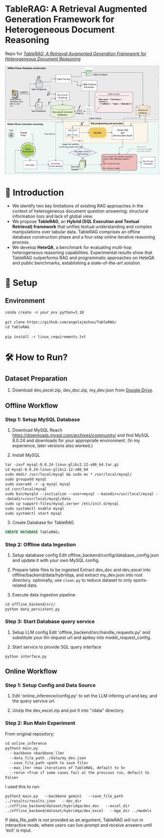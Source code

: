 # TableRAG: A Retrieval Augmented Generation Framework for Heterogeneous Document Reasoning

Repo for _[TableRAG: A Retrieval Augmented Generation Framework for Heterogeneous Document Reasoning](https://github.com/yxh-y/TableRAG/)_  

![Main Architecture](./figures/Main%20structure.png)

# 📌 Introduction

- We identify two key limitations of existing RAG approaches in the context of heterogeneous document question answering: structural information loss and lack of global view. 
- We propose **TableRAG**, an **Hybrid (SQL Execution and Textual Retrieval) framework** that unifies textual understanding and complex manipulations over tabular data. TableRAG comprises an offline database construction phase and a four-step online iterative reasoning process.
- We develop **HeteQA**, a benchmark for evaluating multi-hop heterogeneous reasoning capabilities. Experimental results show that TableRAG outperforms RAG and programmatic approaches on HeteQA and public benchmarks, establishing a state-of-the-art solution.

# 🔎 Setup

## Environment
```
conda create -n your_env python=3.10

git clone https://github.com/angelajmzhou/TableRAG/
cd TableRAG

pip install -r linux_requirements.txt
```

# 🛠 How to Run?

## Dataset Preparation
1. Download dev_excel.zip, dev_doc.zip, my_dev.json from [Google Drive](https://drive.google.com/drive/folders/1Pea6kiUZv0UP8k7Ohv19KorBdBaUrouE?usp=drive_link).

## Offline Workflow

### Step 1: Setup MySQL Database

1. Download MySQL
Reach https://downloads.mysql.com/archives/community/ and find MySQL 8.0.24 and downloads for your appropriate environment.
(In my experience, later versions also worked.)

2. Install MySQL
```
tar -zxvf mysql-8.0.24-linux-glibc2.12-x86_64.tar.gz
cd mysql-8.0.24-linux-glibc2.12-x86_64
sudo mkdir /usr/local/mysql && sudo mv * /usr/local/mysql/
sudo groupadd mysql
sudo useradd -r -g mysql mysql
cd /usr/local/mysql
sudo bin/mysqld --initialize --user=mysql --basedir=/usr/local/mysql --datadir=/usr/local/mysql/data
sudo cp support-files/mysql.server /etc/init.d/mysql
sudo systemctl enable mysql
sudo systemctl start mysql
```
3. Create Database for TableRAG
```sql
CREATE DATABASE TableRAG;
```

### Step 2: Offline data Ingestion

1. Setup database config 
Edit offline_backend/config/database_config.json and update it with your own MySQL config.

2. Prepare table files to be ingested
Extract dev_doc and dev_excel into offline/backend/data/hybridqa, and extract my_dev.json into root directory.
optionally, use `clean.py` to reduce dataset to only sports-related data.

4. Execute data ingestion pipeline
```
cd offline_backend/src/
python data_persistent.py
```

### Step 3: Start Database query service

1. Setup LLM config
Edit 'offline_backend/src/handle_requests.py' and substitute your llm request url and apikey into model_request_config.

2. Start service to provide SQL query interface

```
python interface.py
```

## Online Workflow

### Step 1: Setup Config and Data Source

1. Edit 'online_inference/config.py' to set the LLM infering url and key, and the query service url.
   
3. Unzip the dev_excel.zip and put it into "/data" directory.

### Step 2: Run Main Experiment

From original repository:
```
cd online_inference
python3 main.py
  --backbone <backbone_llm>
  --data_file_path ./data/my_dev.json
  --save_file_path <path to save file>
  --max_iter <max iterations of TableRAG, default to 5>
  --rerun <True if some cases fail at the previous run, default to False> 
```

I used this to run:
```
python3 main.py   --backbone gemini   --save_file_path ../results/results.json   --doc_dir ../offline_backend/dataset/hybridqa/dev_doc   --excel_dir ../offline_backend/dataset/hybridqa/dev_excel   --bge_dir ../models
```

If data_file_path is not provided as an argument, TableRAG will run in interactive mode, where users can live-prompt and receive answers until 'exit' is input.
